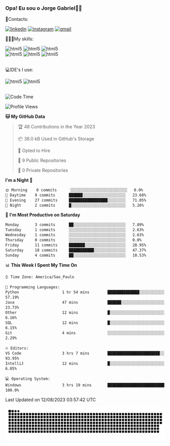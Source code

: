 
### Opa! Eu sou o Jorge Gabriel🤚🏾
📱Contacts: 

[![linkedin](https://img.shields.io/badge/LinkedIn-0077B5?style=for-the-badge&logo=linkedin&logoColor=white)](https://www.linkedin.com/in/jorge-g-717603souzag)
[![instagram](https://img.shields.io/badge/Instagram-E4405F?style=for-the-badge&logo=instagram&logoColor=white)](https://www.instagram.com/jorge__gabriel_/)
[![gmail](https://img.shields.io/badge/Gmail-D14836?style=for-the-badge&logo=gmail&logoColor=white)](https://mail.google.com/mail/u/0/?fs=1&tf=cm&source=mailto&to=gabrielgomes2003@gmail.com)

🧑🏾‍💻My skills:
<div <style>
    <img aling="center" alt="html5" src="https://img.shields.io/badge/python-3670A0?style=for-the-badge&logo=python&logoColor=ffdd54"/> 
    <img aling="center" alt="html5" src="https://img.shields.io/badge/github-%23121011.svg?style=for-the-badge&logo=github&logoColor=white"/>
    <img aling="center" alt="html5" src="https://img.shields.io/badge/Figma-F24E1E?style=for-the-badge&logo=figma&logoColor=white"/><br>
    <img aling="center" alt="html5" src="https://img.shields.io/badge/Microsoft_Office-D83B01?style=for-the-badge&logo=microsoft-office&logoColor=white"/> 
    <img aling="center" alt="html5" src="https://img.shields.io/badge/Adobe%20Illustrator-FF9A00?style=for-the-badge&logo=adobe%20illustrator&logoColor=white"/> 
    <img aling="center" alt="html5" src="https://img.shields.io/badge/Adobe%20Photoshop-31A8FF?style=for-the-badge&logo=Adobe%20Photoshop&logoColor=black"/> 
</div><br>

💻IDE's I use:
<div <style>
     <img aling="center" alt="html5" src="https://img.shields.io/badge/PyCharm-000000.svg?&style=for-the-badge&logo=PyCharm&logoColor=white"/>  
     <img aling="center" alt="html5" src="https://img.shields.io/badge/Visual_Studio_Code-0078D4?style=for-the-badge&logo=visual%20studio%20code&logoColor=white"/> 
</div><br>

<!--START_SECTION:waka-->
![Code Time](http://img.shields.io/badge/Code%20Time-81%20hrs%201%20min-blue)

![Profile Views](http://img.shields.io/badge/Profile%20Views-20-blue)

**🐱 My GitHub Data** 

> 🏆 48 Contributions in the Year 2023
 > 
> 📦 38.0 kB Used in GitHub's Storage 
 > 
> 💼 Opted to Hire
 > 
> 📜 9 Public Repositories 
 > 
> 🔑 0 Private Repositories  
 > 
**I'm a Night 🦉** 

```text
🌞 Morning    0 commits      ░░░░░░░░░░░░░░░░░░░░░░░░░   0.0% 
🌇 Daytime    9 commits      ██████░░░░░░░░░░░░░░░░░░░   23.68% 
🌃 Evening    27 commits     █████████████████░░░░░░░░   71.05% 
🌙 Night      2 commits      █░░░░░░░░░░░░░░░░░░░░░░░░   5.26%

```
📅 **I'm Most Productive on Saturday** 

```text
Monday       3 commits      ██░░░░░░░░░░░░░░░░░░░░░░░   7.89% 
Tuesday      1 commits      ░░░░░░░░░░░░░░░░░░░░░░░░░   2.63% 
Wednesday    1 commits      ░░░░░░░░░░░░░░░░░░░░░░░░░   2.63% 
Thursday     0 commits      ░░░░░░░░░░░░░░░░░░░░░░░░░   0.0% 
Friday       11 commits     ███████░░░░░░░░░░░░░░░░░░   28.95% 
Saturday     18 commits     ███████████░░░░░░░░░░░░░░   47.37% 
Sunday       4 commits      ██░░░░░░░░░░░░░░░░░░░░░░░   10.53%

```


📊 **This Week I Spent My Time On** 

```text
⌚︎ Time Zone: America/Sao_Paulo

💬 Programming Languages: 
Python                   1 hr 54 mins        ██████████████░░░░░░░░░░░   57.19% 
Java                     47 mins             ██████░░░░░░░░░░░░░░░░░░░   23.73% 
Other                    12 mins             █░░░░░░░░░░░░░░░░░░░░░░░░   6.16% 
SQL                      12 mins             █░░░░░░░░░░░░░░░░░░░░░░░░   6.15% 
Git                      4 mins              ░░░░░░░░░░░░░░░░░░░░░░░░░   2.29%

🔥 Editors: 
VS Code                  3 hrs 7 mins        ███████████████████████░░   93.95% 
IntelliJ                 12 mins             █░░░░░░░░░░░░░░░░░░░░░░░░   6.05%

💻 Operating System: 
Windows                  3 hrs 19 mins       █████████████████████████   100.0%

```


 Last Updated on 12/08/2023 03:57:42 UTC
<!--END_SECTION:waka-->





<img alt="github-snake" src="https://github.com/J0rgeGabriel/J0rgeGabriel/blob/output/github-contribution-grid-snake-dark.svg" />
